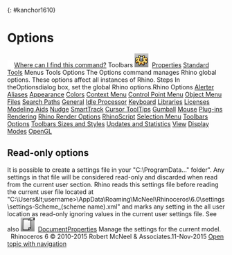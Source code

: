 ---
---

{: #kanchor1610}
# Options
 [![images/transparent.gif](images/transparent.gif)Where can I find this command?](javascript:void(0);) Toolbars
![images/options.png](images/options.png) [Properties](properties-toolbar.html)  [Standard](standard-toolbar.html)  [Tools](tools-toolbar.html) 
Menus
Tools
Options
The Options command manages Rhino global options.
These options affect all instances of Rhino.
Steps
In theOptionsdialog box, set the global Rhino options.Rhino Options
 [Alerter](alerter.html) 
 [Aliases](aliases.html) 
 [Appearance](appearance.html) 
 [Colors](appearance-colors.html) 
 [Context Menu](context-menu.html) 
 [Control Point Menu](context-menu.html#control-point-menu)  [Object Menu](context-menu.html#object-menu)  [Files](files.html) 
 [Search Paths](files-search-paths.html)  [General](general.html) 
 [Idle Processor](idleprocessor.html) 
 [Keyboard](keyboard.html) 
 [Libraries](libraries.html) 
 [Licenses](licenses.html) 
 [Modeling Aids](modeling-aids.html) 
 [Nudge](modeling-aids-nudge.html) 
 [SmartTrack](modeling-aids-smarttrack.html) 
 [Cursor ToolTips](modeling-aids-cursor-tooltips.html) 
 [Gumball](modeling-aids-gumball.html) 
 [Mouse](mouse.html) 
 [Plug-ins](plug-ins.html) 
 [Rendering](rendering.html) 
 [Rhino Render Options](rhino-render-options.html) 
 [RhinoScript](rhinoscript.html) 
 [Selection Menu](selection-menu.html) 
 [Toolbars Options](toolbars.html) 
 [Toolbars Sizes and Styles](toolbars-sizes-and-styles.html) 
 [Updates and Statistics](updates-and-statistics.html) 
 [View](view.html) 
 [Display Modes](view-displaymode-options.html) 
 [OpenGL](view-opengl.html) 

## Read-only options
It is possible to create a settings file in your "C:\ProgramData..." folder".
Any settings in that file will be considered read-only and discarded when read from the current user section.
Rhino reads this settings file before reading the current user file located at "C:\Users\&lt;username&gt;\AppData\Roaming\McNeel\Rhinoceros\6.0\settings\settings-Scheme_(scheme name).xml" and marks any setting in the all user location as read-only ignoring values in the current user settings file.
See also
![images/documentproperties.png](images/documentproperties.png) [DocumentProperties](documentproperties.html) 
Manage the settings for the current model.
&#160;
&#160;
Rhinoceros 6 © 2010-2015 Robert McNeel &amp; Associates.11-Nov-2015
 [Open topic with navigation](options.html) 

